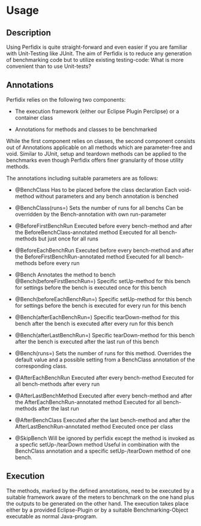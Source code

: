 <!--
~~
~~ Copyright (c) 2011, University of Konstanz, Distributed Systems Group
~~ All rights reserved.
~~
~~ Redistribution and use in source and binary forms, with or without
~~ modification, are permitted provided that the following conditions are met:
~~     * Redistributions of source code must retain the above copyright
~~       notice, this list of conditions and the following disclaimer.
~~     * Redistributions in binary form must reproduce the above copyright
~~       notice, this list of conditions and the following disclaimer in the
~~       documentation and/or other materials provided with the distribution.
~~     * Neither the name of the University of Konstanz nor the
~~       names of its contributors may be used to endorse or promote products
~~       derived from this software without specific prior written permission.
~~
~~ THIS SOFTWARE IS PROVIDED BY THE COPYRIGHT HOLDERS AND CONTRIBUTORS "AS IS" AND
~~ ANY EXPRESS OR IMPLIED WARRANTIES, INCLUDING, BUT NOT LIMITED TO, THE IMPLIED
~~ WARRANTIES OF MERCHANTABILITY AND FITNESS FOR A PARTICULAR PURPOSE ARE
~~ DISCLAIMED. IN NO EVENT SHALL <COPYRIGHT HOLDER> BE LIABLE FOR ANY
~~ DIRECT, INDIRECT, INCIDENTAL, SPECIAL, EXEMPLARY, OR CONSEQUENTIAL DAMAGES
~~ (INCLUDING, BUT NOT LIMITED TO, PROCUREMENT OF SUBSTITUTE GOODS OR SERVICES;
~~ LOSS OF USE, DATA, OR PROFITS; OR BUSINESS INTERRUPTION) HOWEVER CAUSED AND
~~ ON ANY THEORY OF LIABILITY, WHETHER IN CONTRACT, STRICT LIABILITY, OR TORT
~~ (INCLUDING NEGLIGENCE OR OTHERWISE) ARISING IN ANY WAY OUT OF THE USE OF THIS
~~ SOFTWARE, EVEN IF ADVISED OF THE POSSIBILITY OF SUCH DAMAGE.
~~
-->

Usage
==========

Description
--------

Using Perfidix is quite straight-forward and even easier if you are familiar with Unit-Testing like JUnit.
The aim of Perfidix is to reduce any generation of benchmarking code but to utilize existing testing-code:
What is more convenient than to use Unit-tests?

Annotations
----------

Perfidix relies on the following two components:

* The execution framework (either our Eclipse Plugin Perclipse) or a container class

* Annotations for methods and classes to be benchmarked

While the first component relies on classes, the second component consists out of Annotations 
applicable on all methods which are parameter-free and void. Similar to JUnit, setup and teardown methods
can be applied to the benchmarks even though Perfidix offers finer granularity of those utility methods.

The annotations including suitable parameters are as follows:

* @BenchClass
 Has to be placed before the class declaration
Each void-method without parameters and any bench annotation is benched

* @BenchClass(runs=)
 Sets the number of runs for all benchs
Can be overridden by the Bench-annotation with own run-parameter

* @BeforeFirstBenchRun
Executed before every bench-method and after the BeforeBenchClass-annotated method
Executed for all bench-methods but just once for all runs

* @BeforeEachBenchRun
 Executed before every bench-method and after the BeforeFirstBenchRun-annotated method
 Executed for all bench-methods before every run

* @Bench
Annotates the method to bench
@Bench(beforeFirstBenchRun=)
Specific setUp-method for this bench for settings before the bench
is executed once for this bench

* @Bench(beforeEachBenchRun=)
Specific setUp-method for this bench for settings before the bench
is executed for every run for this bench

* @Bench(afterEachBenchRun=)
Specific tearDown-method for this bench after the bench
is executed after every run for this bench

* @Bench(afterLastBenchRun=)
Specific tearDown-method for this bench after the bench
is executed after the last run of this bench

* @Bench(runs=)
Sets the number of runs for this method.
Overrides the default value and a possible setting from a BenchClass annotation of the corresponding class.

* @AfterEachBenchRun
Executed after every bench-method
Executed for all bench-methods after every run

* @AfterLastBenchMethod
Executed after every bench-method and after the AfterEachBenchRun-annotated method
Executed for all bench-methods after the last run

* @AfterBenchClass
Executed after the last bench-method and after the AfterLastBenchRun-annotated method
Executed once per class

* @SkipBench
Will be ignored by perfidix except the method is invoked as a specfic setUp-/tearDown method
Useful in combination with the BenchClass annotation and a specific setUp-/tearDown method of one bench.

Execution
----------

The methods, marked by the defined annotations, need to be executed by a suitable framework aware of the meters to benchmark on the one hand plus the outputs to be generated on the other hand. The execution takes place either by a provided Eclipse-Plugin or by a suitable Benchmarking-Object executable as normal Java-program.
 